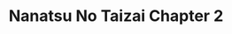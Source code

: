 ---
layout: item

title: Nanatsu No Taizai Chapter 2
href: nanatsu-no-taizai-chapter-2
tags: nanatsu-no-taizai
chapter: 2

synopsis: In a world similar to the European Middle Ages, the feared yet revered Holy Knights of Britannia use immensely powerful magic to protect the region of Britannia and its kingdoms. However, a small subset of the Knights supposedly betrayed their homeland and turned their blades against their comrades in an attempt to overthrow the ruler of Liones. They were defeated by the Holy Knights, but rumors continued to persist that these legendary knights, called the "Seven Deadly Sins," were still alive. Ten years later, the Holy Knights themselves staged a coup d’état, and thus became the new, tyrannical rulers of the Kingdom of Liones.

categories: manga
image: /assets/images/nanatsu-no-taizai-chapter-2/00.jpg
---